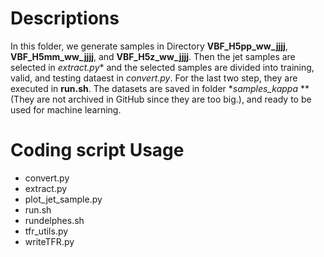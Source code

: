 # Descriptions
In this folder, we generate samples in Directory **VBF_H5pp_ww_jjjj**, **VBF_H5mm_ww_jjjj**, and **VBF_H5z_ww_jjjj**. Then the jet samples are selected in **extract*.py** and the selected samples are divided into training, valid, and testing dataest in **convert*.py*. For the last two step, they are executed in **run.sh**. The datasets are saved in folder **samples_kappa* ** (They are not archived in GitHub since they are too big.), and ready to be used for machine learning.

# Coding script Usage
* convert.py
* extract.py
* plot_jet_sample.py
* run.sh 
* rundelphes.sh
* tfr_utils.py
* writeTFR.py
